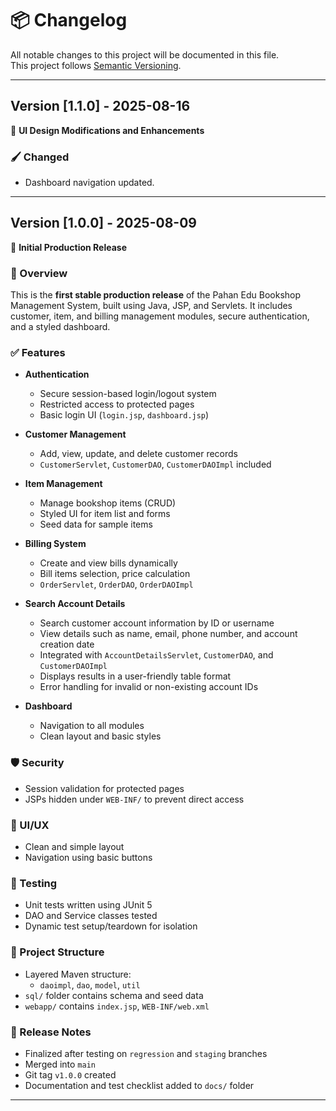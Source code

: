 # 📦 Changelog
All notable changes to this project will be documented in this file.  
This project follows [Semantic Versioning](https://semver.org/).

---

## Version [1.1.0]  - 2025-08-16
🎨 **UI Design Modifications and Enhancements**

### 🖌️ Changed

- Dashboard navigation updated.


---


## Version [1.0.0]  - 2025-08-09
🎉 **Initial Production Release**

### 🚀 Overview
This is the **first stable production release** of the Pahan Edu Bookshop Management System, built using Java, JSP, and Servlets. It includes customer, item, and billing management modules, secure authentication, and a styled dashboard.

### ✅ Features

- **Authentication**
    - Secure session-based login/logout system
    - Restricted access to protected pages
    - Basic login UI (`login.jsp`, `dashboard.jsp`)

- **Customer Management**
    - Add, view, update, and delete customer records
    - `CustomerServlet`, `CustomerDAO`, `CustomerDAOImpl` included

- **Item Management**
    - Manage bookshop items (CRUD)
    - Styled UI for item list and forms
    - Seed data for sample items

- **Billing System**
    - Create and view bills dynamically
    - Bill items selection, price calculation
    - `OrderServlet`, `OrderDAO`, `OrderDAOImpl`

- **Search Account Details**
    - Search customer account information by ID or username
    - View details such as name, email, phone number, and account creation date
    - Integrated with `AccountDetailsServlet`, `CustomerDAO`, and `CustomerDAOImpl`
    - Displays results in a user-friendly table format
    - Error handling for invalid or non-existing account IDs

- **Dashboard**
    - Navigation to all modules
    - Clean layout and basic styles

### 🛡️ Security

- Session validation for protected pages
- JSPs hidden under `WEB-INF/` to prevent direct access

### 🎨 UI/UX

- Clean and simple layout
- Navigation using basic buttons

### 🧪 Testing

- Unit tests written using JUnit 5
- DAO and Service classes tested
- Dynamic test setup/teardown for isolation

### 📂 Project Structure

- Layered Maven structure:
    - `daoimpl`, `dao`, `model`, `util`
- `sql/` folder contains schema and seed data
- `webapp/` contains `index.jsp`, `WEB-INF/web.xml`

### 🔀 Release Notes

- Finalized after testing on `regression` and `staging` branches
- Merged into `main`
- Git tag `v1.0.0` created
- Documentation and test checklist added to `docs/` folder

---
